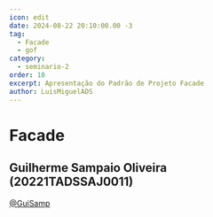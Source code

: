 ```yaml
---
icon: edit
date: 2024-08-22 20:10:00.00 -3
tag:
  - Facade
  - gof
category:
  - seminario-2
order: 10
excerpt: Apresentação do Padrão de Projeto Facade
author: LuisMiguelADS
---
```

# Facade

## Guilherme Sampaio Oliveira (20221TADSSAJ0011)
[@GuiSamp](https://github.com/GuiSamp)


<!-- @include: ../../../includes/seminario-2-GuiSamp/README.md -->

